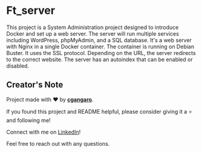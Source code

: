 # Ft_server

This project is a System Administration project designed to introduce Docker and set up a web server. The server will run multiple services including WordPress, phpMyAdmin, and a SQL database.
It's a web server with Nginx in a single Docker container. The container is running on Debian Buster.
It uses the SSL protocol.
Depending on the URL, the server redirects to the correct website.
The server has an autoindex that can be enabled or disabled.

## Creator's Note
Project made with ❤️ by [**cgangaro**](https://github.com/cgangaro).

If you found this project and README helpful, please consider giving it a ⭐ and following me!

Connect with me on [LinkedIn](https://fr.linkedin.com/in/camille-gangarossa-2ab929227)!

Feel free to reach out with any questions.